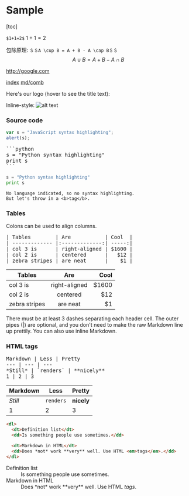 # Sample

[toc]

`$1+1=2$`
$1+1=2$

包除原理:
`＄＄A \cup B = A + B - A \cap B＄＄`
$$ A \cup B = A + B - A \cap B $$

http://google.com

[index](#index.md)
[md/comb](#md/comb.md)

Here's our logo (hover to see the title text):

Inline-style: 
![alt
text](https://github.com/adam-p/markdown-here/raw/master/src/common/images/icon48.png
"Logo Title Text 1")

### Source code

```javascript
var s = "JavaScript syntax highlighting";
alert(s);
```

<pre>
```python
s = "Python syntax highlighting"
print s
```
</pre>

```python
s = "Python syntax highlighting"
print s
```

```
No language indicated, so no syntax highlighting. 
But let's throw in a <b>tag</b>.
```

### Tables

Colons can be used to align columns.

<pre>
| Tables        | Are           | Cool  |
| ------------- |:-------------:| -----:|
| col 3 is      | right-aligned | $1600 |
| col 2 is      | centered      |   $12 |
| zebra stripes | are neat      |    $1 |
</pre>


| Tables        | Are           | Cool  |
| ------------- |:-------------:| -----:|
| col 3 is      | right-aligned | $1600 |
| col 2 is      | centered      |   $12 |
| zebra stripes | are neat      |    $1 |

There must be at least 3 dashes separating each header cell.
The outer pipes (|) are optional, and you don't need to make the 
raw Markdown line up prettily. You can also use inline Markdown.

### HTML tags

<pre>
Markdown | Less | Pretty
--- | --- | ---
*Still* | `renders` | **nicely**
1 | 2 | 3
</pre>

Markdown | Less | Pretty
--- | --- | ---
*Still* | `renders` | **nicely**
1 | 2 | 3

```html
<dl>
  <dt>Definition list</dt>
  <dd>Is something people use sometimes.</dd>

  <dt>Markdown in HTML</dt>
  <dd>Does *not* work **very** well. Use HTML <em>tags</em>.</dd>
</dl>
```

<dl>
  <dt>Definition list</dt>
  <dd>Is something people use sometimes.</dd>

  <dt>Markdown in HTML</dt>
  <dd>Does *not* work **very** well. Use HTML <em>tags</em>.</dd>
</dl>



